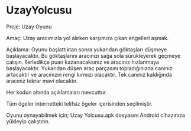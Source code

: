 # UzayYolcusu
Proje: Uzay Oyunu

Amaç: Uzay aracımızla yol alırken karşımıza çıkan engelleri aşmak.

Açıklama: Oyunu başlattıktan sonra yukarıdan göktaşları düşmeye başlayacaktır.
Bu göktaşlarını aracınızı sağa sola sürükleyerek geçmeye çalışın.
İlerledikçe puan kazanacaksınız ve aracınız hızlanmaya başlayacaktır.
Yukarıdan düşen araç parçasını topladığınızda canınız artacaktır
ve aracınızın rengi kırmızı olacaktır.
Tek canınız kaldığında aracınız tekrar mavi olacaktır.

Her kodun altında açıklamaları mevcuttur.

Tüm ögeler internetteki telifsiz ögeler içerisinden seçilmiştir.

Oyunu oynayabilmek için;
 Uzay Yolcusu.apk dosyasını Android cihazınıza yükleyip çalıştırın.
